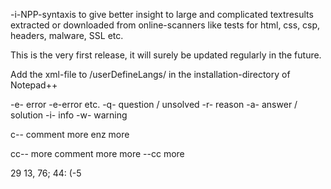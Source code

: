 -i-NPP-syntaxis to give better insight to large and complicated textresults extracted or downloaded from online-scanners like tests for html, css, csp, headers, malware, SSL etc.

This is the very first release, it will surely be updated regularly in the future.

Add the xml-file to /userDefineLangs/ in the installation-directory of Notepad++

-e- error
-e-error etc.
-q- question / unsolved
-r- reason
-a- answer / solution
-i- info
-w- warning

c-- comment more enz 
more

cc-- more comment
more
more --cc
more

29 13, 76; 44: (-5 
